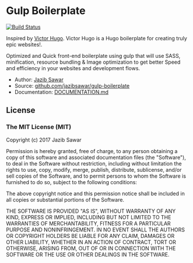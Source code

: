 # Gulp Boilerplate

[![Build Status](https://travis-ci.org/jazibsawar/gulp-boilerplate.svg?branch=master)](https://travis-ci.org/jazibsawar/gulp-boilerplate)

Inspired by [Victor Hugo](https://github.com/netlify/victor-hugo). Victor Hugo is a Hugo boilerplate for creating truly epic websites!.

Optimized and Quick front-end boilerplate using gulp that will use SASS, minification, resource bundling & Image optimization to get better Speed and efficiency in your websites and development flows.

* Author: [Jazib Sawar](https://github.com/jazibsawar/)
* Source: [github.com/jazibsawar/gulp-boilerplate](https://github.com/jazibsawar/gulp-boilerplate)
* Documentation: [DOCUMENTATION.md](https://github.com/jazibsawar/gulp-boilerplate/blob/master/DOCUMENTATION.md)

## License

### The MIT License (MIT)

Copyright (c) 2017 Jazib Sawar

Permission is hereby granted, free of charge, to any person obtaining a copy
of this software and associated documentation files (the "Software"), to deal
in the Software without restriction, including without limitation the rights
to use, copy, modify, merge, publish, distribute, sublicense, and/or sell
copies of the Software, and to permit persons to whom the Software is
furnished to do so, subject to the following conditions:

The above copyright notice and this permission notice shall be included in all
copies or substantial portions of the Software.

THE SOFTWARE IS PROVIDED "AS IS", WITHOUT WARRANTY OF ANY KIND, EXPRESS OR
IMPLIED, INCLUDING BUT NOT LIMITED TO THE WARRANTIES OF MERCHANTABILITY,
FITNESS FOR A PARTICULAR PURPOSE AND NONINFRINGEMENT. IN NO EVENT SHALL THE
AUTHORS OR COPYRIGHT HOLDERS BE LIABLE FOR ANY CLAIM, DAMAGES OR OTHER
LIABILITY, WHETHER IN AN ACTION OF CONTRACT, TORT OR OTHERWISE, ARISING FROM,
OUT OF OR IN CONNECTION WITH THE SOFTWARE OR THE USE OR OTHER DEALINGS IN THE
SOFTWARE.
